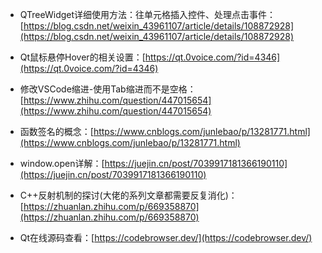 - QTreeWidget详细使用方法：往单元格插入控件、处理点击事件：[https://blog.csdn.net/weixin_43961107/article/details/108872928](https://blog.csdn.net/weixin_43961107/article/details/108872928)

- Qt鼠标悬停Hover的相关设置：[https://qt.0voice.com/?id=4346](https://qt.0voice.com/?id=4346)

- 修改VSCode缩进-使用Tab缩进而不是空格：[https://www.zhihu.com/question/447015654](https://www.zhihu.com/question/447015654)

- 函数签名的概念：[https://www.cnblogs.com/junlebao/p/13281771.html](https://www.cnblogs.com/junlebao/p/13281771.html)

- window.open详解：[https://juejin.cn/post/7039917181366190110](https://juejin.cn/post/7039917181366190110)

- C++反射机制的探讨(大佬的系列文章都需要反复消化)：[https://zhuanlan.zhihu.com/p/669358870](https://zhuanlan.zhihu.com/p/669358870)

- Qt在线源码查看：[https://codebrowser.dev/](https://codebrowser.dev/)



